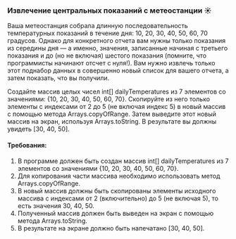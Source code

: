 
### Извлечение центральных показаний с метеостанции ☀️

Ваша метеостанция собрала длинную последовательность температурных показаний в течение дня: 10, 20, 30, 40, 50, 60, 70 градусов. Однако для конкретного отчета вам нужны только показания из середины дня — а именно, значения, записанные начиная с третьего показания и до (но не включая) шестого показания (помните, что программисты начинают отсчет с нуля!). Вам нужно извлечь только этот поднабор данных в совершенно новый список для вашего отчета, а затем показать, что вы получили.

Создайте массив целых чисел int[] dailyTemperatures из 7 элементов со значениями: {10, 20, 30, 40, 50, 60, 70}. Скопируйте из него только элементы с индексами от 2 до 5 (не включая индекс 5) в новый массив с помощью метода Arrays.copyOfRange. Затем выведите этот новый массив на экран, используя Arrays.toString. В результате вы должны увидеть [30, 40, 50].

#### Требования:
1. В программе должен быть создан массив int[] dailyTemperatures из 7 элементов со значениями {10, 20, 30, 40, 50, 60, 70}.
2. Для копирования части массива необходимо использовать метод Arrays.copyOfRange.
3. В новый массив должны быть скопированы элементы исходного массива с индексами от 2 (включительно) до 5 (не включая 5), то есть значения 30, 40, 50.
4. Полученный массив должен быть выведен на экран с помощью метода Arrays.toString.
5. В результате на экране должно быть напечатано [30, 40, 50].